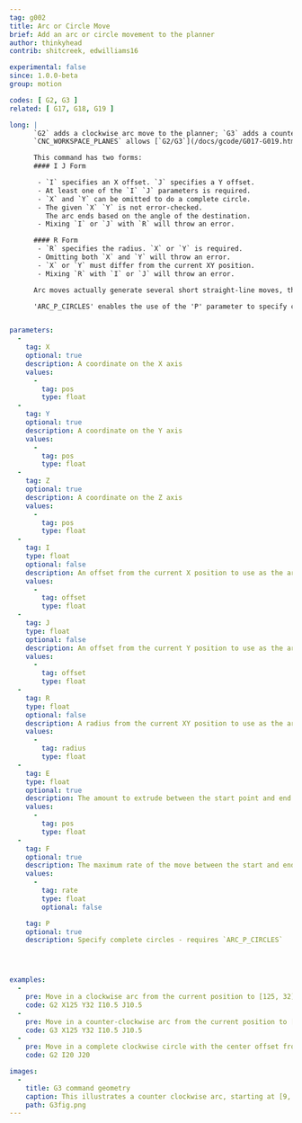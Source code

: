 ```yaml
---
tag: g002
title: Arc or Circle Move
brief: Add an arc or circle movement to the planner
author: thinkyhead
contrib: shitcreek, edwilliams16

experimental: false
since: 1.0.0-beta
group: motion

codes: [ G2, G3 ]
related: [ G17, G18, G19 ]

long: |
      `G2` adds a clockwise arc move to the planner; `G3` adds a counter-clockwise arc. An arc move starts at the current position and ends at the given XYZ, pivoting around a center-point offset given by `I` and `J` or `R`.
      `CNC_WORKSPACE_PLANES` allows [`G2/G3`](/docs/gcode/G017-G019.html) to operate in the selected XY, ZX, or YZ workspace plane.

      This command has two forms:
      #### I J Form

       - `I` specifies an X offset. `J` specifies a Y offset.
       - At least one of the `I` `J` parameters is required.
       - `X` and `Y` can be omitted to do a complete circle.
       - The given `X` `Y` is not error-checked.
         The arc ends based on the angle of the destination.
       - Mixing `I` or `J` with `R` will throw an error.

      #### R Form
       - `R` specifies the radius. `X` or `Y` is required.
       - Omitting both `X` and `Y` will throw an error.
       - `X` or `Y` must differ from the current XY position.
       - Mixing `R` with `I` or `J` will throw an error.

      Arc moves actually generate several short straight-line moves, the length of which are determined by the configuration option `MM_PER_ARC_SEGMENT` (default 1mm). Any change in the Z position is linearly interpolated over the whole arc.

      'ARC_P_CIRCLES' enables the use of the 'P' parameter to specify complete circles


parameters:
  -
    tag: X
    optional: true
    description: A coordinate on the X axis
    values:
      -
        tag: pos
        type: float
  -
    tag: Y
    optional: true
    description: A coordinate on the Y axis
    values:
      -
        tag: pos
        type: float
  -
    tag: Z
    optional: true
    description: A coordinate on the Z axis
    values:
      -
        tag: pos
        type: float
  -
    tag: I
    type: float
    optional: false
    description: An offset from the current X position to use as the arc center
    values:
      -
        tag: offset
        type: float
  -
    tag: J
    type: float
    optional: false
    description: An offset from the current Y position to use as the arc center
    values:
      -
        tag: offset
        type: float
  -
    tag: R
    type: float
    optional: false
    description: A radius from the current XY position to use as the arc center
    values:
      -
        tag: radius
        type: float
  -
    tag: E
    type: float
    optional: true
    description: The amount to extrude between the start point and end point
    values:
      -
        tag: pos
        type: float
  -
    tag: F
    optional: true
    description: The maximum rate of the move between the start and end point
    values:
      -
        tag: rate
        type: float
        optional: false

    tag: P
    optional: true
    description: Specify complete circles - requires `ARC_P_CIRCLES`




examples:
  -
    pre: Move in a clockwise arc from the current position to [125, 32] with the center offset from the current position by (10.5, 10.5).
    code: G2 X125 Y32 I10.5 J10.5
  -
    pre: Move in a counter-clockwise arc from the current position to [125, 32] with the center offset from the current position by (10.5, 10.5).
    code: G3 X125 Y32 I10.5 J10.5
  -
    pre: Move in a complete clockwise circle with the center offset from the current position by [20, 20].
    code: G2 I20 J20

images:
  -
    title: G3 command geometry
    caption: This illustrates a counter clockwise arc, starting at [9, 6]. It can be generated either by `G3 X2 Y7 I-4 J-3` or `G3 X2 Y7 R5`
    path: G3fig.png
---
```

